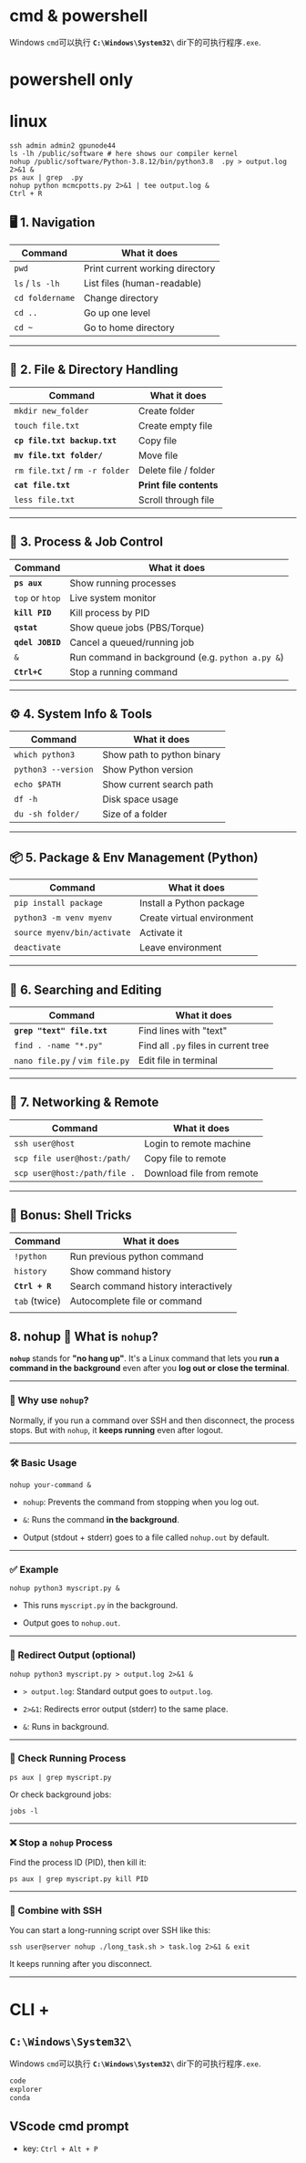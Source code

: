 # cmd & powershell

Windows `cmd`可以执行 **`C:\Windows\System32\`** dir下的可执行程序`.exe`. 

# powershell only 

# linux 

~~~
ssh admin admin2 gpunode44
ls -lh /public/software # here shows our compiler kernel
nohup /public/software/Python-3.8.12/bin/python3.8  .py > output.log 2>&1 &
ps aux | grep  .py
nohup python mcmcpotts.py 2>&1 | tee output.log &
Ctrl + R
~~~

## 🖥️ 1. **Navigation**

|Command|What it does|
|---|---|
|`pwd`|Print current working directory|
|`ls` / `ls -lh`|List files (human-readable)|
|`cd foldername`|Change directory|
|`cd ..`|Go up one level|
|`cd ~`|Go to home directory|

---

## 📂 2. **File & Directory Handling**

| Command                        | What it does            |
| ------------------------------ | ----------------------- |
| `mkdir new_folder`             | Create folder           |
| `touch file.txt`               | Create empty file       |
| **`cp file.txt backup.txt`**   | Copy file               |
| **`mv file.txt folder/`**      | Move file               |
| `rm file.txt` / `rm -r folder` | Delete file / folder    |
| **`cat file.txt`**             | **Print file contents** |
| `less file.txt`                | Scroll through file     |

---

## 🧠 3. **Process & Job Control**

| Command          | What it does                                     |
| ---------------- | ------------------------------------------------ |
| **`ps aux`**     | Show running processes                           |
| `top` or `htop`  | Live system monitor                              |
| **`kill PID`**   | Kill process by PID                              |
| **`qstat`**      | Show queue jobs (PBS/Torque)                     |
| **`qdel JOBID`** | Cancel a queued/running job                      |
| `&`              | Run command in background (e.g. `python a.py &`) |
| **`Ctrl+C`**     | Stop a running command                           |

---

## ⚙️ 4. **System Info & Tools**

|Command|What it does|
|---|---|
|`which python3`|Show path to python binary|
|`python3 --version`|Show Python version|
|`echo $PATH`|Show current search path|
|`df -h`|Disk space usage|
|`du -sh folder/`|Size of a folder|

---

## 📦 5. **Package & Env Management (Python)**

|Command|What it does|
|---|---|
|`pip install package`|Install a Python package|
|`python3 -m venv myenv`|Create virtual environment|
|`source myenv/bin/activate`|Activate it|
|`deactivate`|Leave environment|

---

## 📁 6. **Searching and Editing**

| Command                        | What it does                         |
| ------------------------------ | ------------------------------------ |
| **`grep "text" file.txt`**     | Find lines with "text"               |
| `find . -name "*.py"`          | Find all `.py` files in current tree |
| `nano file.py` / `vim file.py` | Edit file in terminal                |

---

## 🛜 7. **Networking & Remote**

|Command|What it does|
|---|---|
|`ssh user@host`|Login to remote machine|
|`scp file user@host:/path/`|Copy file to remote|
|`scp user@host:/path/file .`|Download file from remote|

---

## 🚀 Bonus: Shell Tricks

| Command        | What it does                         |
| -------------- | ------------------------------------ |
| `!python`      | Run previous python command          |
| `history`      | Show command history                 |
| **`Ctrl + R`** | Search command history interactively |
| `tab` (twice)  | Autocomplete file or command         |
|                |                                      |

## 8. nohup 🧠 What is `nohup`?

**`nohup`** stands for **"no hang up"**. It's a Linux command that lets you **run a command in the background** even after you **log out or close the terminal**.

---

### 🔧 Why use `nohup`?

Normally, if you run a command over SSH and then disconnect, the process stops. But with `nohup`, it **keeps running** even after logout.

---

### 🛠️ Basic Usage

`nohup your-command &`

- `nohup`: Prevents the command from stopping when you log out.
    
- `&`: Runs the command **in the background**.
    
- Output (stdout + stderr) goes to a file called `nohup.out` by default.

---

### ✅ Example

`nohup python3 myscript.py &`

- This runs `myscript.py` in the background.
    
- Output goes to `nohup.out`.

---

### 📄 Redirect Output (optional)

`nohup python3 myscript.py > output.log 2>&1 &`

- `> output.log`: Standard output goes to `output.log`.
    
- `2>&1`: Redirects error output (stderr) to the same place.
    
- `&`: Runs in background.

---

### 📍 Check Running Process

`ps aux | grep myscript.py`

Or check background jobs:

`jobs -l`

---

### ❌ Stop a `nohup` Process

Find the process ID (PID), then kill it:

`ps aux | grep myscript.py kill PID`

---

### 🔁 Combine with SSH

You can start a long-running script over SSH like this:

`ssh user@server nohup ./long_task.sh > task.log 2>&1 & exit`

It keeps running after you disconnect.

---

# CLI + 

## **`C:\Windows\System32\`**

Windows `cmd`可以执行 **`C:\Windows\System32\`** dir下的可执行程序`.exe`. 

```cmd
code
explorer
conda
```

## VScode cmd prompt 

- key: `Ctrl + Alt + P` 
